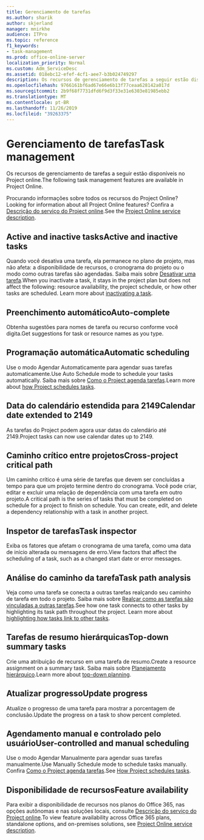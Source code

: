 ```yaml
---
title: Gerenciamento de tarefas
ms.author: sharik
author: skjerland
manager: mnirkhe
audience: ITPro
ms.topic: reference
f1_keywords:
- task-management
ms.prod: office-online-server
localization_priority: Normal
ms.custom: Adm_ServiceDesc
ms.assetid: 018ebc12-efef-4cf1-aee7-b3b024749297
description: Os recursos de gerenciamento de tarefas a seguir estão disponíveis no Project online.
ms.openlocfilehash: 9766161bf6ad67e66e6b13f77ceaa628142a017d
ms.sourcegitcommit: 2b9f68f7731dfd6f9d3f33e31e6303e81985ebb2
ms.translationtype: MT
ms.contentlocale: pt-BR
ms.lasthandoff: 11/26/2019
ms.locfileid: "39263375"
---
```

# <a name="task-management"></a><span data-ttu-id="3e841-103">Gerenciamento de tarefas</span><span class="sxs-lookup"><span data-stu-id="3e841-103">Task management</span></span>

<span data-ttu-id="3e841-104">Os recursos de gerenciamento de tarefas a seguir estão disponíveis no Project online.</span><span class="sxs-lookup"><span data-stu-id="3e841-104">The following task management features are available in Project Online.</span></span>
  
<span data-ttu-id="3e841-105">Procurando informações sobre todos os recursos do Project Online?</span><span class="sxs-lookup"><span data-stu-id="3e841-105">Looking for information about all Project Online features?</span></span> <span data-ttu-id="3e841-106">Confira a [Descrição do serviço do Project online](project-online-service-description.md).</span><span class="sxs-lookup"><span data-stu-id="3e841-106">See the [Project Online service description](project-online-service-description.md).</span></span>
  
## <a name="active-and-inactive-tasks"></a><span data-ttu-id="3e841-107">Active and inactive tasks</span><span class="sxs-lookup"><span data-stu-id="3e841-107">Active and inactive tasks</span></span>

<span data-ttu-id="3e841-p102">Quando você desativa uma tarefa, ela permanece no plano de projeto, mas não afeta: a disponibilidade de recursos, o cronograma do projeto ou o modo como outras tarefas são agendadas. Saiba mais sobre [Desativar uma tarefa](https://go.microsoft.com/fwlink/p/?LinkId=271335).</span><span class="sxs-lookup"><span data-stu-id="3e841-p102">When you inactivate a task, it stays in the project plan but does not affect the following: resource availability, the project schedule, or how other tasks are scheduled. Learn more about [inactivating a task](https://go.microsoft.com/fwlink/p/?LinkId=271335).</span></span>
  
## <a name="auto-complete"></a><span data-ttu-id="3e841-110">Preenchimento automático</span><span class="sxs-lookup"><span data-stu-id="3e841-110">Auto-complete</span></span>

<span data-ttu-id="3e841-111">Obtenha sugestões para nomes de tarefa ou recurso conforme você digita.</span><span class="sxs-lookup"><span data-stu-id="3e841-111">Get suggestions for task or resource names as you type.</span></span> 
  
## <a name="automatic-scheduling"></a><span data-ttu-id="3e841-112">Programação automática</span><span class="sxs-lookup"><span data-stu-id="3e841-112">Automatic scheduling</span></span>

<span data-ttu-id="3e841-113">Use o modo Agendar Automaticamente para agendar suas tarefas automaticamente.</span><span class="sxs-lookup"><span data-stu-id="3e841-113">Use Auto Schedule mode to schedule your tasks automatically.</span></span> <span data-ttu-id="3e841-114">Saiba mais sobre [Como o Project agenda tarefas](https://go.microsoft.com/fwlink/p/?LinkId=271331).</span><span class="sxs-lookup"><span data-stu-id="3e841-114">Learn more about [how Project schedules tasks](https://go.microsoft.com/fwlink/p/?LinkId=271331).</span></span> 
  
## <a name="calendar-date-extended-to-2149"></a><span data-ttu-id="3e841-115">Data do calendário estendida para 2149</span><span class="sxs-lookup"><span data-stu-id="3e841-115">Calendar date extended to 2149</span></span>

<span data-ttu-id="3e841-116">As tarefas do Project podem agora usar datas do calendário até 2149.</span><span class="sxs-lookup"><span data-stu-id="3e841-116">Project tasks can now use calendar dates up to 2149.</span></span> 
  
## <a name="cross-project-critical-path"></a><span data-ttu-id="3e841-117">Caminho crítico entre projetos</span><span class="sxs-lookup"><span data-stu-id="3e841-117">Cross-project critical path</span></span>

<span data-ttu-id="3e841-p104">Um caminho crítico é uma série de tarefas que devem ser concluídas a tempo para que um projeto termine dentro do cronograma. Você pode criar, editar e excluir uma relação de dependência com uma tarefa em outro projeto.</span><span class="sxs-lookup"><span data-stu-id="3e841-p104">A critical path is the series of tasks that must be completed on schedule for a project to finish on schedule. You can create, edit, and delete a dependency relationship with a task in another project.</span></span> 
  
## <a name="task-inspector"></a><span data-ttu-id="3e841-120">Inspetor de tarefas</span><span class="sxs-lookup"><span data-stu-id="3e841-120">Task inspector</span></span>

<span data-ttu-id="3e841-121">Exiba os fatores que afetam o cronograma de uma tarefa, como uma data de início alterada ou mensagens de erro.</span><span class="sxs-lookup"><span data-stu-id="3e841-121">View factors that affect the scheduling of a task, such as a changed start date or error messages.</span></span>
  
## <a name="task-path-analysis"></a><span data-ttu-id="3e841-122">Análise do caminho da tarefa</span><span class="sxs-lookup"><span data-stu-id="3e841-122">Task path analysis</span></span>

<span data-ttu-id="3e841-p105">Veja como uma tarefa se conecta a outras tarefas realçando seu caminho de tarefa em todo o projeto. Saiba mais sobre [Realçar como as tarefas são vinculadas a outras tarefas](https://go.microsoft.com/fwlink/p/?LinkId=271345).</span><span class="sxs-lookup"><span data-stu-id="3e841-p105">See how one task connects to other tasks by highlighting its task path throughout the project. Learn more about [highlighting how tasks link to other tasks](https://go.microsoft.com/fwlink/p/?LinkId=271345).</span></span>
  
## <a name="top-down-summary-tasks"></a><span data-ttu-id="3e841-125">Tarefas de resumo hierárquicas</span><span class="sxs-lookup"><span data-stu-id="3e841-125">Top-down summary tasks</span></span>

<span data-ttu-id="3e841-126">Crie uma atribuição de recurso em uma tarefa de resumo.</span><span class="sxs-lookup"><span data-stu-id="3e841-126">Create a resource assignment on a summary task.</span></span> <span data-ttu-id="3e841-127">Saiba mais sobre [Planejamento hierárquico](https://go.microsoft.com/fwlink/p/?LinkId=271333).</span><span class="sxs-lookup"><span data-stu-id="3e841-127">Learn more about [top-down planning](https://go.microsoft.com/fwlink/p/?LinkId=271333).</span></span>
  
## <a name="update-progress"></a><span data-ttu-id="3e841-128">Atualizar progresso</span><span class="sxs-lookup"><span data-stu-id="3e841-128">Update progress</span></span>

<span data-ttu-id="3e841-129">Atualize o progresso de uma tarefa para mostrar a porcentagem de conclusão.</span><span class="sxs-lookup"><span data-stu-id="3e841-129">Update the progress on a task to show percent completed.</span></span>
  
## <a name="user-controlled-and-manual-scheduling"></a><span data-ttu-id="3e841-130">Agendamento manual e controlado pelo usuário</span><span class="sxs-lookup"><span data-stu-id="3e841-130">User-controlled and manual scheduling</span></span>

<span data-ttu-id="3e841-131">Use o modo Agendar Manualmente para agendar suas tarefas manualmente.</span><span class="sxs-lookup"><span data-stu-id="3e841-131">Use Manually Schedule mode to schedule tasks manually.</span></span> <span data-ttu-id="3e841-132">Confira [Como o Project agenda tarefas](https://go.microsoft.com/fwlink/p/?LinkId=271331).</span><span class="sxs-lookup"><span data-stu-id="3e841-132">See [How Project schedules tasks](https://go.microsoft.com/fwlink/p/?LinkId=271331).</span></span>
  
## <a name="feature-availability"></a><span data-ttu-id="3e841-133">Disponibilidade de recursos</span><span class="sxs-lookup"><span data-stu-id="3e841-133">Feature availability</span></span>

<span data-ttu-id="3e841-134">Para exibir a disponibilidade de recursos nos planos do Office 365, nas opções autônomas e nas soluções locais, consulte [Descrição do serviço do Project online](project-online-service-description.md).</span><span class="sxs-lookup"><span data-stu-id="3e841-134">To view feature availability across Office 365 plans, standalone options, and on-premises solutions, see [Project Online service description](project-online-service-description.md).</span></span>
  